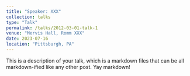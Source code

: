```yaml
---
title: "Speaker: XXX"
collection: talks
type: "Talk"
permalink: /talks/2012-03-01-talk-1
venue: "Mervis Hall, Romm XXX"
date: 2023-07-16
location: "Pittsburgh, PA"
---
```


This is a description of your talk, which is a markdown files that can be all markdown-ified like any other post. Yay markdown!
